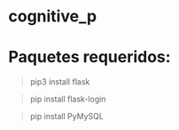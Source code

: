 # cognitive_p

# Paquetes requeridos:
> pip3 install flask

> pip install flask-login

> pip install PyMySQL

